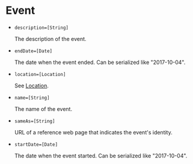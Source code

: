 # Event

* `description=[String]`

	The description of the event.

* `endDate=[Date]`

	The date when the event ended. Can be serialized like "2017-10-04".

* `location=[Location]`

	See [Location](location.markdown).

* `name=[String]`

	The name of the event.

* `sameAs=[String]`

	URL of a reference web page that indicates the event's identity.

* `startDate=[Date]`

	The date when the event started. Can be serialized like "2017-10-04".